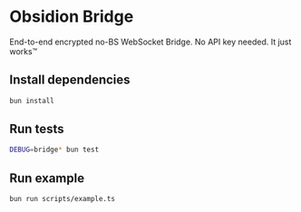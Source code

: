 # Obsidion Bridge

End-to-end encrypted no-BS WebSocket Bridge. No API key needed. It just works™

## Install dependencies

```sh
bun install
```

## Run tests

```sh
DEBUG=bridge* bun test
```

## Run example

```sh
bun run scripts/example.ts
```
